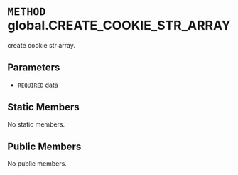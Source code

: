 # `METHOD` global.CREATE_COOKIE_STR_ARRAY
create cookie str array.

## Parameters
* `REQUIRED` data 

## Static Members
No static members.

## Public Members
No public members.
